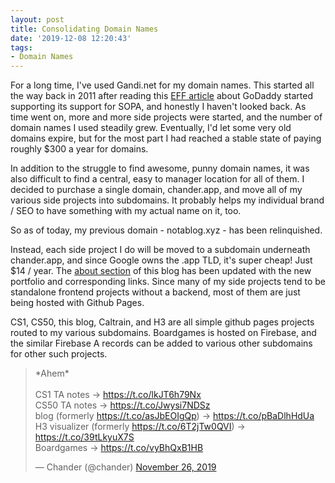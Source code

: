 ```yaml
---
layout: post
title: Consolidating Domain Names
date: '2019-12-08 12:20:43'
tags:
- Domain Names
---
```


For a long time, I've used Gandi.net for my domain names. This started all the way back in 2011 after reading this [EFF article](https://www.eff.org/deeplinks/2011/12/moveyourdomain-protest-internet-blacklist-bills) about GoDaddy started supporting its support for SOPA, and honestly I haven't looked back. As time went on, more and more side projects were started, and the number of domain names I used steadily grew. Eventually, I'd let some very old domains expire, but for the most part I had reached a stable state of paying roughly $300 a year for domains.

In addition to the struggle to find awesome, punny domain names, it was also difficult to find a central, easy to manager location for all of them. I decided to purchase a single domain, chander.app, and move all of my various side projects into subdomains. It probably helps my individual brand / SEO to have something with my actual name on it, too.

So as of today, my previous domain - notablog.xyz - has been relinquished.

Instead, each side project I do will be moved to a subdomain underneath chander.app, and since Google owns the .app TLD, it's super cheap! Just $14 / year. The [about section](https://blog.chander.app/about/) of this blog has been updated with the new portfolio and corresponding links. Since many of my side projects tend to be standalone frontend projects without a backend, most of them are just being hosted with Github Pages.

CS1, CS50, this blog, Caltrain, and H3 are all simple github pages projects routed to my various subdomains. Boardgames is hosted on Firebase, and the similar Firebase A records can be added to various other subdomains for other such projects.

<blockquote class="twitter-tweet"><p lang="en" dir="ltr">*Ahem*<br><br>CS1 TA notes -&gt; <a href="https://t.co/lkJT6h79Nx">https://t.co/lkJT6h79Nx</a><br>CS50 TA notes -&gt; <a href="https://t.co/Jwysi7NDSz">https://t.co/Jwysi7NDSz</a><br>blog (formerly <a href="https://t.co/asJbEOIgQp">https://t.co/asJbEOIgQp</a>) -&gt; <a href="https://t.co/pBaDlhHdUa">https://t.co/pBaDlhHdUa</a><br>H3 visualizer (formerly <a href="https://t.co/6T2jTw0QVI">https://t.co/6T2jTw0QVI</a>) -&gt; <a href="https://t.co/39tLkyuX7S">https://t.co/39tLkyuX7S</a><br>Boardgames -&gt; <a href="https://t.co/vyBhQxB1HB">https://t.co/vyBhQxB1HB</a></p>&mdash; Chander (@chander) <a href="https://twitter.com/chander/status/1199426783629598721?ref_src=twsrc%5Etfw">November 26, 2019</a></blockquote> <script async src="https://platform.twitter.com/widgets.js" charset="utf-8"></script>
